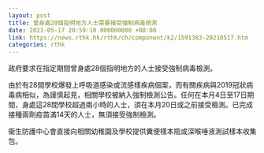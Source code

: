 ```yaml
---
layout: post
title: 曾身處28個指明地方人士需要接受強制病毒檢測
date: 2021-05-17 20:59:10.000000000 +08:00
link: https://news.rthk.hk/rthk/ch/component/k2/1591383-20210517.htm
categories: rthk
---
```


政府要求在指定期間曾身處28個指明地方的人士接受強制病毒檢測。

由於有28間學校爆發上呼吸道感染或流感樣疾病個案，而有關疾病與2019冠狀病毒病相似，為謹慎起見，相關學校被納入強制檢測公告。任何在本月4日至17日期間，身處這28間學校超過兩小時的人士，須在本月20日或之前接受檢測。已完成接種兩劑疫苗滿14天的人士，無須接受強制檢測。

衞生防護中心會直接向相關幼稚園及學校提供糞便樣本瓶或深喉唾液測試樣本收集包。
